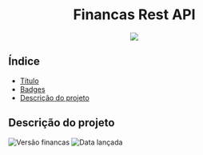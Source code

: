 <h1 align="center"> Financas Rest API </h1>

<p align="center">
<img src="http://img.shields.io/static/v1?label=STATUS&message=EM%20DESENVOLVIMENTO&color=GREEN&style=for-the-badge"/>
</p>

## Índice

* [Título](#titulo)
* [Badges](#badges)
* [Descrição do projeto](#descricao-do-projeto)

## Descrição do projeto
![Versão financas](http://img.shields.io/static/v1?label=Financas&message=v0.0.1&color=INFORMATIONAL&style=plastic)
![Data lançada](http://img.shields.io/static/v1?label=Release&message=Agosto&color=GREEN&style=plastic)

